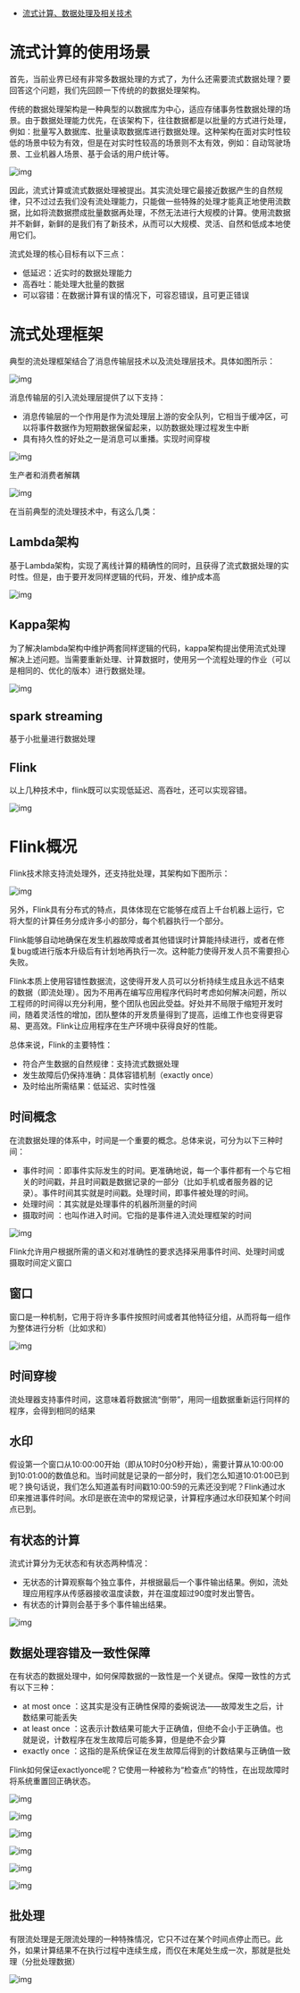 - [流式计算、数据处理及相关技术](https://www.sohu.com/a/444179378_197042)



# 流式计算的使用场景

首先，当前业界已经有非常多数据处理的方式了，为什么还需要流式数据处理？要回答这个问题，我们先回顾一下传统的的数据处理架构。

传统的数据处理架构是一种典型的以数据库为中心，适应存储事务性数据处理的场景。由于数据处理能力优先，在该架构下，往往数据都是以批量的方式进行处理，例如：批量写入数据库、批量读取数据库进行数据处理。这种架构在面对实时性较低的场景中较为有效，但是在对实时性较高的场景则不太有效，例如：自动驾驶场景、工业机器人场景、基于会话的用户统计等。

![img](http://p1.itc.cn/q_70/images03/20210113/f2e7d78821cc431c89e78fa863a6a778.jpeg)

因此，流式计算或流式数据处理被提出。其实流处理它最接近数据产生的自然规律，只不过过去我们没有流处理能力，只能做一些特殊的处理才能真正地使用流数据，比如将流数据攒成批量数据再处理，不然无法进行大规模的计算。使用流数据并不新鲜，新鲜的是我们有了新技术，从而可以大规模、灵活、自然和低成本地使用它们。

流式处理的核心目标有以下三点：

- 低延迟：近实时的数据处理能力
- 高吞吐：能处理大批量的数据
- 可以容错：在数据计算有误的情况下，可容忍错误，且可更正错误

# 流式处理框架



典型的流处理框架结合了消息传输层技术以及流处理层技术。具体如图所示：

![img](http://p6.itc.cn/q_70/images03/20210113/1fe61a1bf8bf4f3b8d128dff519cb238.jpeg)

消息传输层的引入流处理层提供了以下支持：

- 消息传输层的一个作用是作为流处理层上游的安全队列，它相当于缓冲区，可以将事件数据作为短期数据保留起来，以防数据处理过程发生中断
- 具有持久性的好处之一是消息可以重播。实现时间穿梭

![img](http://p5.itc.cn/q_70/images03/20210113/8740b0bd4abc4f4e9e834d39f670b532.jpeg)

生产者和消费者解耦

![img](http://p7.itc.cn/q_70/images03/20210113/30e18be9b10e4ad29e447fde07101932.jpeg)

在当前典型的流处理技术中，有这么几类：

## Lambda架构

基于Lambda架构，实现了离线计算的精确性的同时，且获得了流式数据处理的实时性。但是，由于要开发同样逻辑的代码，开发、维护成本高

![img](http://p1.itc.cn/q_70/images03/20210113/13edcca484274b4e8926a413e7b81fbd.jpeg)

## Kappa架构

为了解决lambda架构中维护两套同样逻辑的代码，kappa架构提出使用流式处理解决上述问题。当需要重新处理、计算数据时，使用另一个流程处理的作业（可以是相同的、优化的版本）进行数据处理。

![img](http://p5.itc.cn/q_70/images03/20210113/e0de753c56e94f2eae3e66d612aab0b1.jpeg)

## spark streaming

基于小批量进行数据处理

## Flink

以上几种技术中，flink既可以实现低延迟、高吞吐，还可以实现容错。

![img](http://p8.itc.cn/q_70/images03/20210113/72a4edceb67a41138cbd081af573b76e.jpeg)

# Flink概况

Flink技术除支持流处理外，还支持批处理，其架构如下图所示：

![img](http://p7.itc.cn/q_70/images03/20210113/9539d79992b542dc81ae6c11d5ba5271.jpeg)

另外，Flink具有分布式的特点，具体体现在它能够在成百上千台机器上运行，它将大型的计算任务分成许多小的部分，每个机器执行一个部分。

Flink能够自动地确保在发生机器故障或者其他错误时计算能持续进行，或者在修复bug或进行版本升级后有计划地再执行一次。这种能力使得开发人员不需要担心失败。

Flink本质上使用容错性数据流，这使得开发人员可以分析持续生成且永远不结束的数据（即流处理）。因为不用再在编写应用程序代码时考虑如何解决问题，所以工程师的时间得以充分利用，整个团队也因此受益。好处并不局限于缩短开发时间，随着灵活性的增加，团队整体的开发质量得到了提高，运维工作也变得更容易、更高效。Flink让应用程序在生产环境中获得良好的性能。

总体来说，Flink的主要特性：

- 符合产生数据的自然规律：支持流式数据处理
- 发生故障后仍保持准确：具体容错机制（exactly once）
- 及时给出所需结果：低延迟、实时性强

## 时间概念

在流数据处理的体系中，时间是一个重要的概念。总体来说，可分为以下三种时间：

- 事件时间 ：即事件实际发生的时间。更准确地说，每一个事件都有一个与它相关的时间戳，并且时间戳是数据记录的一部分（比如手机或者服务器的记录）。事件时间其实就是时间戳。处理时间，即事件被处理的时间。
- 处理时间 ：其实就是处理事件的机器所测量的时间
- 摄取时间 ：也叫作进入时间。它指的是事件进入流处理框架的时间

![img](http://p5.itc.cn/q_70/images03/20210113/521e4cec97b440ca9000d47ab8a521f3.jpeg)

Flink允许用户根据所需的语义和对准确性的要求选择采用事件时间、处理时间或摄取时间定义窗口

## 窗口

窗口是一种机制，它用于将许多事件按照时间或者其他特征分组，从而将每一组作为整体进行分析（比如求和）

![img](http://p5.itc.cn/q_70/images03/20210113/cca46860beca49e6ac029d0b1c0ff315.jpeg)

## 时间穿梭

流处理器支持事件时间，这意味着将数据流“倒带”，用同一组数据重新运行同样的程序，会得到相同的结果

## 水印

假设第一个窗口从10:00:00开始（即从10时0分0秒开始），需要计算从10:00:00到10:01:00的数值总和。当时间就是记录的一部分时，我们怎么知道10:01:00已到呢？换句话说，我们怎么知道盖有时间戳10:00:59的元素还没到呢？Flink通过水印来推进事件时间。水印是嵌在流中的常规记录，计算程序通过水印获知某个时间点已到。

## 有状态的计算

流式计算分为无状态和有状态两种情况：

- 无状态的计算观察每个独立事件，并根据最后一个事件输出结果。例如，流处理应用程序从传感器接收温度读数，并在温度超过90度时发出警告。
- 有状态的计算则会基于多个事件输出结果。

![img](http://p0.itc.cn/q_70/images03/20210113/8f33c04d1ad54a358d17dc14fb35d78a.jpeg)

## 数据处理容错及一致性保障

在有状态的数据处理中，如何保障数据的一致性是一个关键点。保障一致性的方式有以下三种：

- at most once ：这其实是没有正确性保障的委婉说法——故障发生之后，计数结果可能丢失
- at least once ：这表示计数结果可能大于正确值，但绝不会小于正确值。也就是说，计数程序在发生故障后可能多算，但是绝不会少算
- exactly once ：这指的是系统保证在发生故障后得到的计数结果与正确值一致

Flink如何保证exactlyonce呢？它使用一种被称为“检查点”的特性，在出现故障时将系统重置回正确状态。

![img](http://p2.itc.cn/q_70/images03/20210113/0c971eb845be48878a7dfda6238837d6.jpeg)

![img](http://p9.itc.cn/q_70/images03/20210113/8f24fefbce2747ab9e199f5e1d27ed2a.jpeg)

![img](http://p9.itc.cn/q_70/images03/20210113/517f51a7c0184482988d4c6979f36d2d.jpeg)

![img](http://p1.itc.cn/q_70/images03/20210113/33b05cb8aee84696be284def4c548468.jpeg)

![img](http://p9.itc.cn/q_70/images03/20210113/ae3b5d5d5d2b49fa93c6419bf2b81de6.jpeg)

![img](http://p9.itc.cn/q_70/images03/20210113/a193440988d04cd993d7f54af9d56a0f.jpeg)

## 批处理

有限流处理是无限流处理的一种特殊情况，它只不过在某个时间点停止而已。此外，如果计算结果不在执行过程中连续生成，而仅在末尾处生成一次，那就是批处理（分批处理数据）

![img](http://p5.itc.cn/q_70/images03/20210113/66622450e3464b9195d78acb108ff178.jpeg)